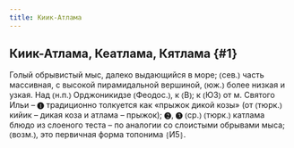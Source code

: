 ```yaml
---
title: Киик-Атлама
---
```

## Киик-Атлама, Кеатлама, Кятлама {#1}

Голый обрывистый мыс, далеко выдающийся в море; ⦅сев.⦆ часть массивная, с высокой пирамидальной вершиной, ⦅юж.⦆ более низкая и узкая. Над ⦅н.п.⦆ Орджоникидзе ⦅Феодос.⦆, к ⦅В⦆; к ⦅ЮЗ⦆ от м. Святого Ильи – ❶ традиционно толкуется как «прыжок дикой козы» (от ⦅тюрк.⦆ кийик – дикая коза и атлама – прыжок); ❷, ❸ ⦅ср.⦆ ⦅тюрк.⦆ катлама блюдо из слоеного теста – по аналогии со слоистыми обрывами мыса; ⦅возм.⦆, это первичная форма топонима ⦃И5⦄.
